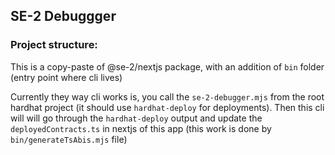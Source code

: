 ## SE-2 Debuggger

### Project structure:

This is a copy-paste of @se-2/nextjs package, with an addition of `bin` folder (entry point where cli lives)

Currently they way cli works is, you call the `se-2-debugger.mjs` from the root hardhat project (it should use `hardhat-deploy` for deployments). Then this cli will will go through the `hardhat-deploy` output and update the `deployedContracts.ts` in nextjs of this app (this work is done by `bin/generateTsAbis.mjs` file)
